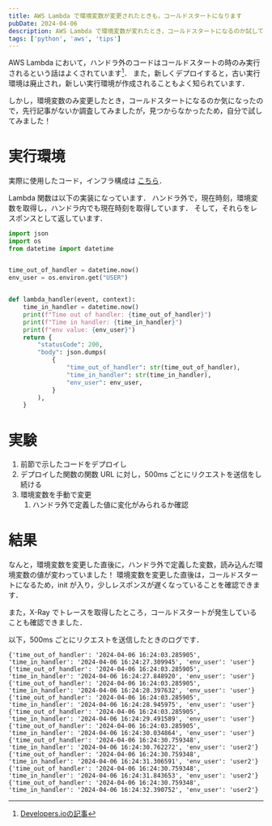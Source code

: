 ```yaml
---
title: AWS Lambda で環境変数が変更されたときも，コールドスタートになります
pubDate: 2024-04-06
description: AWS Lambda で環境変数が変れたとき，コールドスタートになるのか試してみました．
tags: ['python', 'aws', 'tips']
---
```


AWS Lambda において，ハンドラ外のコードはコールドスタートの時のみ実行されるという話はよくされています[^1]．
また，新しくデプロイすると，古い実行環境は廃止され，新しい実行環境が作成されることもよく知られています．

しかし，環境変数のみ変更したとき，コールドスタートになるのか気になったので，先行記事がないか調査してみましたが，見つからなかったため，自分で試してみました！

[^1]: [Developers.ioの記事](https://dev.classmethod.jp/articles/lambda-outside-handler-running-first/)

# 実行環境

実際に使用したコード，インフラ構成は [こちら](https://github.com/vinyl-umbrella/playground/tree/main/cloud/lambda-cold-start)．

Lambda 関数は以下の実装になっています．
ハンドラ外で，現在時刻，環境変数を取得し，ハンドラ内でも現在時刻を取得しています．
そして，それらをレスポンスとして返しています．

```py main.py
import json
import os
from datetime import datetime


time_out_of_handler = datetime.now()
env_user = os.environ.get("USER")


def lambda_handler(event, context):
    time_in_handler = datetime.now()
    print(f"Time out of handler: {time_out_of_handler}")
    print(f"Time in handler: {time_in_handler}")
    print(f"env value: {env_user}")
    return {
        "statusCode": 200,
        "body": json.dumps(
            {
                "time_out_of_handler": str(time_out_of_handler),
                "time_in_handler": str(time_in_handler),
                "env_user": env_user,
            }
        ),
    }
```

# 実験

1. 前節で示したコードをデプロイし
2. デプロイした関数の関数 URL に対し，500ms ごとにリクエストを送信をし続ける
3. 環境変数を手動で変更
   1. ハンドラ外で定義した値に変化がみられるか確認

# 結果

なんと，環境変数を変更した直後に，ハンドラ外で定義した変数，読み込んだ環境変数の値が変わっていました！
環境変数を変更した直後は，コールドスタートになるため，init が入り，少しレスポンスが遅くなっていることを確認できます．

また，X-Ray でトレースを取得したところ，コールドスタートが発生していることも確認できました．

以下，500ms ごとにリクエストを送信したときのログです．

```
{'time_out_of_handler': '2024-04-06 16:24:03.285905', 'time_in_handler': '2024-04-06 16:24:27.309945', 'env_user': 'user'}
{'time_out_of_handler': '2024-04-06 16:24:03.285905', 'time_in_handler': '2024-04-06 16:24:27.848920', 'env_user': 'user'}
{'time_out_of_handler': '2024-04-06 16:24:03.285905', 'time_in_handler': '2024-04-06 16:24:28.397632', 'env_user': 'user'}
{'time_out_of_handler': '2024-04-06 16:24:03.285905', 'time_in_handler': '2024-04-06 16:24:28.945975', 'env_user': 'user'}
{'time_out_of_handler': '2024-04-06 16:24:03.285905', 'time_in_handler': '2024-04-06 16:24:29.491589', 'env_user': 'user'}
{'time_out_of_handler': '2024-04-06 16:24:03.285905', 'time_in_handler': '2024-04-06 16:24:30.034864', 'env_user': 'user'}
{'time_out_of_handler': '2024-04-06 16:24:30.759348', 'time_in_handler': '2024-04-06 16:24:30.762272', 'env_user': 'user2'}
{'time_out_of_handler': '2024-04-06 16:24:30.759348', 'time_in_handler': '2024-04-06 16:24:31.306591', 'env_user': 'user2'}
{'time_out_of_handler': '2024-04-06 16:24:30.759348', 'time_in_handler': '2024-04-06 16:24:31.843653', 'env_user': 'user2'}
{'time_out_of_handler': '2024-04-06 16:24:30.759348', 'time_in_handler': '2024-04-06 16:24:32.390752', 'env_user': 'user2'}
```
